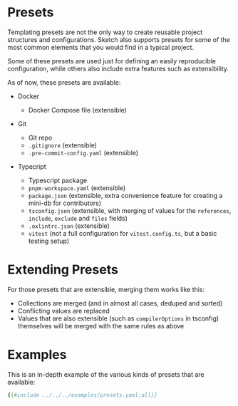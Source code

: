 # Presets

Templating presets are not the only way to create reusable project structures and configurations. Sketch also supports presets for some of the most common elements that you would find in a typical project.

Some of these presets are used just for defining an easily reproducible configuration, while others also include extra features such as extensibility.

As of now, these presets are available:

- Docker
    - Docker Compose file (extensible)

- Git
    - Git repo
    - `.gitignore` (extensible)
    - `.pre-commit-config.yaml` (extensible)

- Typecript
    - Typescript package
    - `pnpm-workspace.yaml` (extensible)
    - `package.json` (extensible, extra convenience feature for creating a mini-db for contributors)
    - `tsconfig.json` (extensible, with merging of values for the `references`, `include`, `exclude` and `files` fields)
    - `.oxlintrc.json` (extensible)
    - `vitest` (not a full configuration for `vitest.config.ts`, but a basic testing setup)

# Extending Presets

For those presets that are extensible, merging them works like this:

- Collections are merged (and in almost all cases, deduped and sorted)
- Conflicting values are replaced
- Values that are also extensible (such as `compilerOptions` in tsconfig) themselves will be merged with the same rules as above

# Examples

This is an in-depth example of the various kinds of presets that are available:

```yaml
{{#include ../../../examples/presets.yaml:all}}
```

